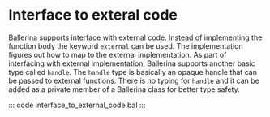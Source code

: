 # Interface to exteral code

Ballerina supports interface with external code. Instead of implementing the function body the keyword `external` can be used. The implementation figures out how to map to the external implementation. As part of interfacing with external implementation, Ballerina supports another basic type called `handle`. The `handle` type is basically an opaque handle that can be passed to external functions. There is no typing for `handle` and it can be added as a private member of a Ballerina class for better type safety.

::: code interface_to_external_code.bal :::